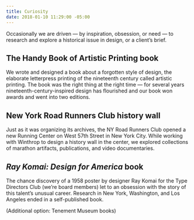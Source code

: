 ```yaml
---
title: Curiosity
date: 2018-01-10 11:29:00 -05:00
---
```


Occasionally we are driven — by inspiration, obsession, or need — to research and explore a historical issue in design, or a client’s brief.
 
## The Handy Book of Artistic Printing book

We wrote and designed a book about a forgotten style of design, the elaborate letterpress printing of the nineteenth century called artistic printing. The book was the right thing at the right time — for several years nineteenth-century-inspired design has flourished and our book won awards and went into two editions.
 
## New York Road Runners Club history wall

Just as it was organizing its archives, the NY Road Runners Club opened a new Running Center on West 57th Street in New York City. While working with Winthrop to design a history wall in the center, we explored collections of marathon artifacts, publications, and video documentaries.
 
## *Ray Komai: Design for America* book

The chance discovery of a 1958 poster by designer Ray Komai for the Type Directors Club (we’re board members) let to an obsession with the story of this talent’s unusual career. Research in New York, Washington, and Los Angeles ended in a self-published book.

(Additional option: Tenement Museum books)